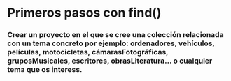 # Primeros pasos con find()
###  Crear un proyecto en el que se cree una colección relacionada con un tema concreto por ejemplo: ordenadores, vehículos, películas, motocicletas, cámarasFotográficas, gruposMusicales, escritores, obrasLiteratura... o cualquier tema que os interess.
